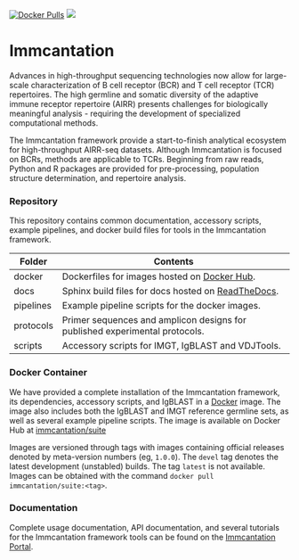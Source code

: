 [![Docker Pulls](https://img.shields.io/docker/pulls/immcantation/suite)](https://hub.docker.com/u/immcantation)
[![](https://img.shields.io/static/v1?label=AIRR-C%20sw-tools%20v1&message=compliant&color=008AFF&labelColor=000000&style=plastic)](https://docs.airr-community.org/en/stable/swtools/airr_swtools_standard.html)

# Immcantation

Advances in high-throughput sequencing technologies now allow for
large-scale characterization of B cell receptor (BCR) and T cell
receptor (TCR) repertoires. The high germline and somatic diversity of
the adaptive immune receptor repertoire (AIRR) presents challenges
for biologically meaningful analysis - requiring the development of
specialized computational methods.

The Immcantation framework provide a start-to-finish analytical
ecosystem for high-throughput AIRR-seq datasets. Although Immcantation
is focused on BCRs, methods are applicable to TCRs. Beginning from raw
reads, Python and R packages are provided for pre-processing,
population structure determination, and repertoire analysis.

### Repository

This repository contains common documentation, accessory scripts,
example pipelines, and docker build files for tools in the Immcantation
framework.

Folder      | Contents
----------- | ----------------------------------------------------------
docker      | Dockerfiles for images hosted on [Docker Hub](https://hub.docker.com/r/immcantation).
docs        | Sphinx build files for docs hosted on [ReadTheDocs](https://immcantation.readthedocs.io).
pipelines   | Example pipeline scripts for the docker images.
protocols   | Primer sequences and amplicon designs for published experimental protocols.
scripts     | Accessory scripts for IMGT, IgBLAST and VDJTools.

### Docker Container

We have provided a complete installation of the Immcantation framework,
its dependencies, accessory scripts, and IgBLAST in a
[Docker](http://www.docker.com) image. The image also includes both the
IgBLAST and IMGT reference germline sets, as well as several example
pipeline scripts. The image is available on Docker Hub at
[immcantation/suite](https://hub.docker.com/r/immcantation/suite)

Images are versioned through tags with images containing official
releases denoted by meta-version numbers (eg, `1.0.0`). The `devel` tag
denotes the latest development (unstabled) builds. The tag `latest` is not
available. Images can be obtained with the command
`docker pull immcantation/suite:<tag>`.

### Documentation

Complete usage documentation, API documentation, and several tutorials
for the Immcantation framework tools can be found on the
[Immcantation Portal](https://immcantation.readthedocs.io).
